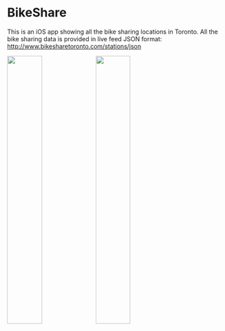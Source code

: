# BikeShare
This is an iOS app showing all the bike sharing locations in Toronto. 
All the bike sharing data is provided in live feed JSON format: http://www.bikesharetoronto.com/stations/json

<a href="url"><img src="http://nganthony.github.io/images/bike_share_2.jpg" height="40%" width="40%" ></a>
<a href="url"><img src="http://nganthony.github.io/images/bike_share_1.jpg" height="40%" width="40%" ></a>

